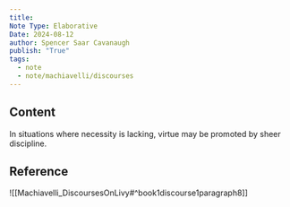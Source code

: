 ```yaml
---
title:
Note Type: Elaborative
Date: 2024-08-12
author: Spencer Saar Cavanaugh
publish: "True"
tags:
  - note
  - note/machiavelli/discourses
---
```


## Content

In situations where necessity is lacking, virtue may be promoted by sheer discipline.

## Reference

![[Machiavelli_DiscoursesOnLivy#^book1discourse1paragraph8]]
